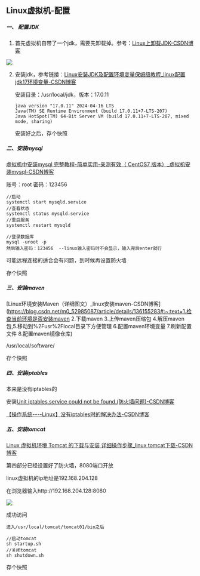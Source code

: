 ## Linux虚拟机-配置

##### 一、 配置JDK

1. 首先虚拟机自带了一个jdk，需要先卸载掉。参考：[Linux上卸载JDK-CSDN博客](https://blog.csdn.net/weixin_44990104/article/details/117589372)

![](D:\godblessing\forwork\操作记录\figure\linux-1.png)

2. 安装jdk，参考链接：[Linux安装JDK及配置环境变量保姆级教程_linux配置jdk17环境变量-CSDN博客](https://blog.csdn.net/weixin_44904239/article/details/137240064)

   安装目录：/usr/local/jdk，版本：17.0.11

   ```
   java version "17.0.11" 2024-04-16 LTS
   Java(TM) SE Runtime Environment (build 17.0.11+7-LTS-207)
   Java HotSpot(TM) 64-Bit Server VM (build 17.0.11+7-LTS-207, mixed mode, sharing)
   ```

   安装好之后，存个快照

##### 二、安装mysql

[虚拟机中安装mysql 完整教程-简单实用-亲测有效（ CentOS7 版本）_虚拟机安装mysql-CSDN博客](https://blog.csdn.net/weixin_43884466/article/details/109741382)

账号：root  密码：123456

```
//启动
systemctl start mysqld.service
//查看状态
systemctl status mysqld.service
//重启服务
systemctl restart mysqld

//登录数据库
mysql -uroot -p
然后输入密码：123456  --linux输入密码时不会显示，输入完后enter就行
```

可能远程连接的适合会有问题，到时候再设置防火墙

存个快照

##### 三、安装maven

[Linux环境安装Maven（详细图文）_linux安装maven-CSDN博客](https://blog.csdn.net/m0_52985087/article/details/136155283#:~:text=1.检查当前环境是否安装maven 2.下载maven 3.上传maven压缩包 4.解压maven包,5.移动到%2Fusr%2Flocal目录下方便管理 6.配置maven环境变量 7.刷新配置文件 8.配置maven镜像仓库)

/usr/local/software/

存个快照

##### 四、安装iptables

本来是没有iptables的

安装[Unit iptables.service could not be found.(防火墙问题)-CSDN博客](https://blog.csdn.net/y368769/article/details/104490697)

[【操作系统----Linux】没有iptables时的解决办法-CSDN博客](https://blog.csdn.net/ningjiebing/article/details/89411005)

##### 五、安装tomcat

[Linux 虚拟机环境 Tomcat 的下载与安装 详细操作步骤_linux tomcat下载-CSDN博客](https://blog.csdn.net/CKS_GRASS/article/details/131149926)

第四部分已经设置好了防火墙，8080端口开放

linux虚拟机的ip地址是192.168.204.128

在浏览器输入http://192.168.204.128:8080

![](D:\godblessing\forwork\操作记录\figure\linux-2.png)

成功访问

```
进入/usr/local/tomcat/tomcat01/bin之后

//启动tomcat
sh startup.sh
//关闭tomcat
sh shutdown.sh
```

存个快照